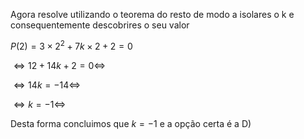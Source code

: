 Agora resolve utilizando o teorema do resto de modo a isolares o k e consequentemente descobrires o seu valor

$P(2)= 3 \times 2^2 + 7k \times 2 + 2 = 0$

$⇔ 12 + 14k + 2 = 0 ⇔$

$⇔ 14k = -14⇔$

$⇔ k = -1⇔$

Desta forma concluimos que $k= -1$ e a opção certa é a D)
